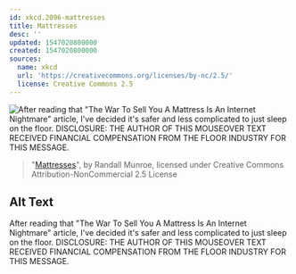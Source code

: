 ```yaml
---
id: xkcd.2096-mattresses
title: Mattresses
desc: ''
updated: 1547020800000
created: 1547020800000
sources:
  name: xkcd
  url: 'https://creativecommons.org/licenses/by-nc/2.5/'
  license: Creative Commons 2.5
---
```

![After reading that "The War To Sell You A Mattress Is An Internet Nightmare" article, I've decided it's safer and less complicated to just sleep on the floor. DISCLOSURE: THE AUTHOR OF THIS MOUSEOVER TEXT RECEIVED FINANCIAL COMPENSATION FROM THE FLOOR INDUSTRY FOR THIS MESSAGE.](https://imgs.xkcd.com/comics/mattresses.png)
> "[Mattresses](https://xkcd.com/2096/)", by Randall Munroe, licensed under Creative Commons Attribution-NonCommercial 2.5 License

## Alt Text
After reading that "The War To Sell You A Mattress Is An Internet Nightmare" article, I've decided it's safer and less complicated to just sleep on the floor. DISCLOSURE: THE AUTHOR OF THIS MOUSEOVER TEXT RECEIVED FINANCIAL COMPENSATION FROM THE FLOOR INDUSTRY FOR THIS MESSAGE.

